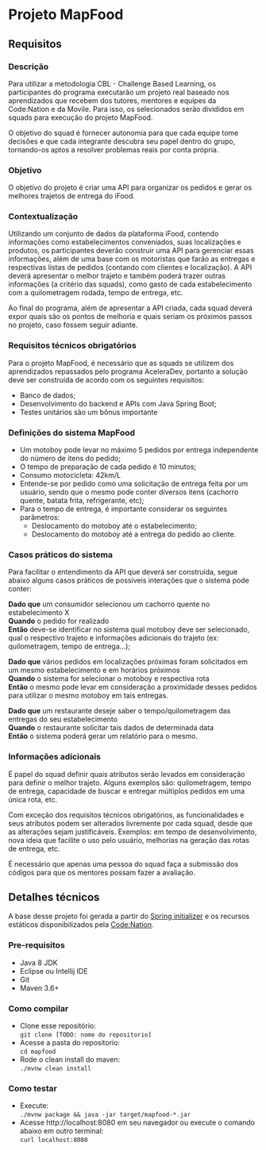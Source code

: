 # Projeto MapFood

## Requisitos

### Descrição

Para utilizar a metodologia CBL - Challenge Based Learning, os participantes do programa 
executarão um projeto real baseado nos aprendizados que recebem dos tutores, mentores e equipes 
da Code:Nation e da Movile. Para isso, os selecionados serão divididos em squads para execução do
 projeto MapFood.

O objetivo do squad é fornecer autonomia para que cada equipe tome decisões e que cada integrante
 descubra seu papel dentro do grupo, tornando-os aptos a resolver problemas reais por conta própria.

### Objetivo

O objetivo do projeto é criar uma API para organizar os pedidos e gerar os melhores trajetos de 
entrega do iFood.

### Contextualização

Utilizando um conjunto de dados da plataforma iFood, contendo informações como estabelecimentos 
conveniados, suas localizações e produtos, os participantes deverão construir uma API para 
gerenciar essas informações, além de uma base com os motoristas que farão as entregas e 
respectivas listas de pedidos (contando com clientes e localização). A API deverá apresentar o 
melhor trajeto e também poderá trazer outras informações (a critério das squads), como gasto de 
cada estabelecimento com a quilometragem rodada, tempo de entrega, etc.

Ao final do programa, além de apresentar a API criada, cada squad deverá expor quais são os 
pontos de melhoria e quais seriam os próximos passos no projeto, caso fossem seguir adiante. 


### Requisitos técnicos obrigatórios

Para o projeto MapFood, é necessário que as squads se utilizem dos aprendizados repassados pelo 
programa AceleraDev, portanto a solução deve ser construída de acordo com os seguintes requisitos:

- Banco de dados;
- Desenvolvimento do backend e APIs com Java Spring Boot;
- Testes unitários são um bônus importante

### Definições do sistema MapFood

- Um motoboy pode levar no máximo 5 pedidos por entrega independente do número de itens do pedido;
- O tempo de preparação de cada pedido é 10 minutos;
- Consumo motocicleta: 42km/L
- Entende-se por pedido como uma solicitação de entrega feita por um usuário, sendo que o mesmo 
pode conter diversos itens (cachorro quente, batata frita, refrigerante, etc);
- Para o tempo de entrega, é importante considerar os seguintes parâmetros:
	- Deslocamento do motoboy até o estabelecimento;
	- Deslocamento do motoboy até a entrega do pedido ao cliente.

### Casos práticos do sistema

Para facilitar o entendimento da API que deverá ser construída, segue abaixo alguns casos 
práticos de possíveis interações que o sistema pode conter:

**Dado que** um consumidor selecionou um cachorro quente no estabelecimento X  
**Quando** o pedido for realizado  
**Então** deve-se identificar no sistema qual motoboy deve ser selecionado, qual o respectivo 
trajeto e informações adicionais do trajeto (ex: quilometragem, tempo de entrega…);  

**Dado que** vários pedidos em localizações próximas foram solicitados em um mesmo 
estabelecimento e em horários próximos  
**Quando** o sistema for selecionar o motoboy e respectiva rota  
**Então** o mesmo pode levar em consideração a proximidade desses pedidos para utilizar o mesmo 
motoboy em tais entregas.  

**Dado que** um restaurante deseje saber o tempo/quilometragem das entregas do seu estabelecimento  
**Quando** o restaurante solicitar tais dados de determinada data  
**Então** o sistema poderá gerar um relatório para o mesmo.  

### Informações adicionais

É papel do squad definir quais atributos serão levados em consideração para definir o melhor 
trajeto. Alguns exemplos são: quilometragem, tempo de entrega, capacidade de buscar e entregar 
múltiplos pedidos em uma única rota, etc.

Com exceção dos requisitos técnicos obrigatórios, as funcionalidades e seus atributos podem ser 
alterados livremente por cada squad, desde que as alterações sejam justificáveis. Exemplos: em 
tempo de desenvolvimento, nova ideia que facilite o uso pelo usuário, melhorias na geração das 
rotas de entrega, etc.

É necessário que apenas uma pessoa do squad faça a submissão dos códigos para que os mentores 
possam fazer a avaliação.

## Detalhes técnicos

A base desse projeto foi gerada a partir do [Spring initializer](https://start.spring.io/) e os 
recursos estáticos disponibilizados pela [Code:Nation](https://www.codenation.com.br/).

### Pre-requisitos

- Java 8 JDK
- Eclipse ou Intellij IDE
- Git
- Maven 3.6+

### Como compilar

- Clone esse repositório:  
```git clone [TODO: nome do repositorio]```
- Acesse a pasta do repositorio:  
```cd mapfood```
- Rode o clean install do maven:  
```./mvnw clean install```

### Como testar

- Execute:  
```./mvnw package && java -jar target/mapfood-*.jar```
- Acesse http://localhost:8080 em seu navegador ou execute o comando abaixo em outro terminal:  
```curl localhost:8080```

